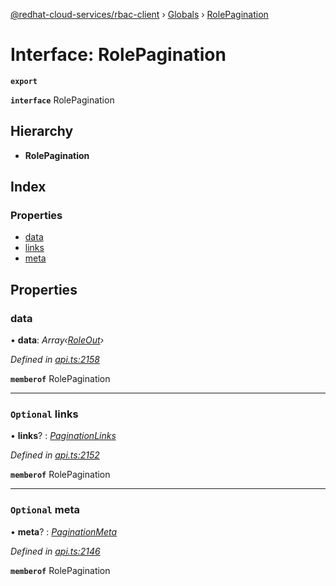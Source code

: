 [@redhat-cloud-services/rbac-client](../README.md) › [Globals](../globals.md) › [RolePagination](rolepagination.md)

# Interface: RolePagination

**`export`** 

**`interface`** RolePagination

## Hierarchy

* **RolePagination**

## Index

### Properties

* [data](rolepagination.md#data)
* [links](rolepagination.md#optional-links)
* [meta](rolepagination.md#optional-meta)

## Properties

###  data

• **data**: *Array‹[RoleOut](roleout.md)›*

*Defined in [api.ts:2158](https://github.com/RedHatInsights/javascript-clients/blob/master/packages/rbac/api.ts#L2158)*

**`memberof`** RolePagination

___

### `Optional` links

• **links**? : *[PaginationLinks](paginationlinks.md)*

*Defined in [api.ts:2152](https://github.com/RedHatInsights/javascript-clients/blob/master/packages/rbac/api.ts#L2152)*

**`memberof`** RolePagination

___

### `Optional` meta

• **meta**? : *[PaginationMeta](paginationmeta.md)*

*Defined in [api.ts:2146](https://github.com/RedHatInsights/javascript-clients/blob/master/packages/rbac/api.ts#L2146)*

**`memberof`** RolePagination
